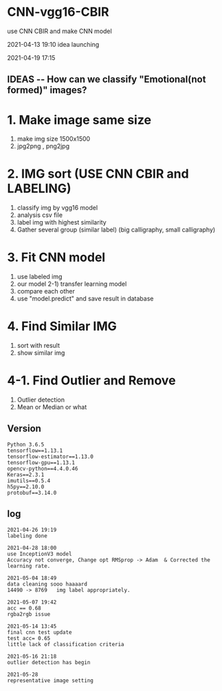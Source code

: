# CNN-vgg16-CBIR
use CNN CBIR and make CNN model

2021-04-13 19:10
 idea launching
 
2021-04-19 17:15

## IDEAS -- How can we classify "Emotional(not formed)" images?

# 1. Make image same size

1) make img size 1500x1500 
2) jpg2png , png2jpg

# 2. IMG sort (USE CNN CBIR and LABELING)

1) classify img by vgg16 model
2) analysis csv file 
3) label img with highest similarity
4) Gather several group (similar label) (big calligraphy, small calligraphy)

# 3. Fit CNN model

1) use labeled img
2) our model
2-1) transfer learning model
3) compare each other
4) use "model.predict" and save result in database

# 4. Find Similar IMG

1) sort with result 
2) show similar img

# 4-1. Find Outlier and Remove

1) Outlier detection
2) Mean or Median or what

## Version
    
    Python 3.6.5
    tensorflow==1.13.1
    tensorflow-estimator==1.13.0
    tensorflow-gpu==1.13.1
    opencv-python==4.4.0.46
    Keras==2.3.1
    imutils==0.5.4
    h5py==2.10.0
    protobuf==3.14.0

## log

    2021-04-26 19:19
    labeling done

    2021-04-28 18:00
    use InceptionV3 model
    Accuracy not converge, Change opt RMSprop -> Adam  & Corrected the learning rate.

    2021-05-04 18:49
    data cleaning sooo haaaard
    14490 -> 8769   img label appropriately.

    2021-05-07 19:42
    acc == 0.68
    rgba2rgb issue

    2021-05-14 13:45
    final cnn test update 
    test acc= 0.65
    little lack of classification criteria 
    
    2021-05-16 21:18
    outlier detection has begin
    
    2021-05-28
    representative image setting

